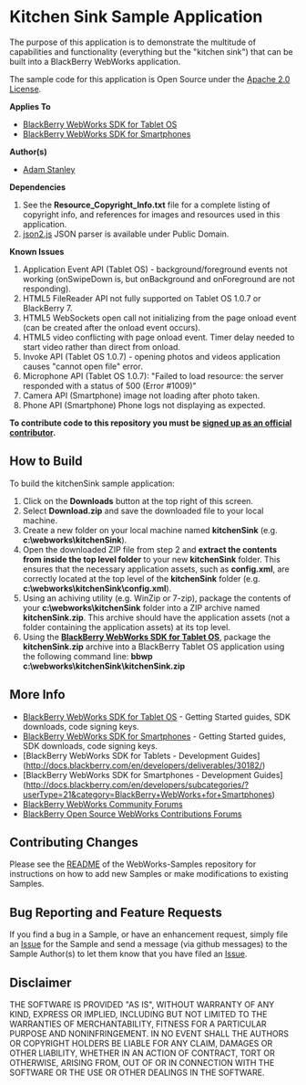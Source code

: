 # Kitchen Sink Sample Application

The purpose of this application is to demonstrate the multitude of capabilities and functionality (everything but the "kitchen sink") that can be built into a BlackBerry WebWorks application.

The sample code for this application is Open Source under the [Apache 2.0 License](http://www.apache.org/licenses/LICENSE-2.0.html).


**Applies To**

* [BlackBerry WebWorks SDK for Tablet OS](http://us.blackberry.com/developers/tablet/webworks.jsp)
* [BlackBerry WebWorks SDK for Smartphones](http://us.blackberry.com/developers/browserdev/widgetsdk.jsp)


**Author(s)** 

* [Adam Stanley](https://github.com/astanley)


**Dependencies**

1. See the **Resource_Copyright_Info.txt** file for a complete listing of copyright info, and references for images and resources used in this application.
2. [json2.js](http://www.JSON.org/js.html) JSON parser is available under Public Domain.


**Known Issues**

1. Application Event API (Tablet OS) - background/foreground events not working (onSwipeDown is, but onBackground and onForeground are not responding).
2. HTML5 FileReader API not fully supported on Tablet OS 1.0.7 or BlackBerry 7.
3. HTML5 WebSockets open call not initializing from the page onload event (can be created after the onload event occurs).
4. HTML5 video conflicting with page onload event. Timer delay needed to start video rather than direct from onload.
5. Invoke API (Tablet OS 1.0.7) - opening photos and videos application causes "cannot open file" error.
6. Microphone API (Tablet OS 1.0.7): "Failed to load resource: the server responded with a status of 500 (Error #1009)"
7. Camera API (Smartphone) image not loading after photo taken.
8. Phone API (Smartphone) Phone logs not displaying as expected.


**To contribute code to this repository you must be [signed up as an official contributor](http://blackberry.github.com/howToContribute.html).**


## How to Build

To build the kitchenSink sample application:

1. Click on the **Downloads** button at the top right of this screen.
2. Select **Download.zip** and save the downloaded file to your local machine.
3. Create a new folder on your local machine named **kitchenSink** (e.g. **c:\webworks\kitchenSink**).
4. Open the downloaded ZIP file from step 2 and **extract the contents from inside the top level folder** to your new **kitchenSink** folder.  This ensures that the necessary application assets, such as **config.xml**, are correctly located at the top level of the **kitchenSink** folder (e.g. **c:\webworks\kitchenSink\config.xml**).
5. Using an achiving utility (e.g. WinZip or 7-zip), package the contents of your **c:\webworks\kitchenSink** folder into a ZIP archive named **kitchenSink.zip**.  This archive should have the application assets (not a folder containing the application assets) at its top level.
6. Using the **[BlackBerry WebWorks SDK for Tablet OS](http://us.blackberry.com/developers/tablet/webworks.jsp)**, package the **kitchenSink.zip** archive into a BlackBerry Tablet OS application using the following command line: **bbwp c:\webworks\kitchenSink\kitchenSink.zip**


## More Info

* [BlackBerry WebWorks SDK for Tablet OS](http://us.blackberry.com/developers/tablet/webworks.jsp) - Getting Started guides, SDK downloads, code signing keys.
* [BlackBerry WebWorks SDK for Smartphones](http://us.blackberry.com/developers/browserdev/widgetsdk.jsp) - Getting Started guides, SDK downloads, code signing keys.
* [BlackBerry WebWorks SDK for Tablets - Development Guides] (http://docs.blackberry.com/en/developers/deliverables/30182/)
* [BlackBerry WebWorks SDK for Smartphones - Development Guides] (http://docs.blackberry.com/en/developers/subcategories/?userType=21&category=BlackBerry+WebWorks+for+Smartphones)
* [BlackBerry WebWorks Community Forums](http://supportforums.blackberry.com/t5/Web-and-WebWorks-Development/bd-p/browser_dev)
* [BlackBerry Open Source WebWorks Contributions Forums](http://supportforums.blackberry.com/t5/BlackBerry-WebWorks/bd-p/ww_con)


## Contributing Changes

Please see the [README](https://github.com/blackberry/WebWorks-Samples) of the WebWorks-Samples repository for instructions on how to add new Samples or make modifications to existing Samples.


## Bug Reporting and Feature Requests

If you find a bug in a Sample, or have an enhancement request, simply file an [Issue](https://github.com/blackberry/WebWorks-Samples/issues) for the Sample and send a message (via github messages) to the Sample Author(s) to let them know that you have filed an [Issue](https://github.com/blackberry/WebWorks-Samples/issues).


## Disclaimer

THE SOFTWARE IS PROVIDED "AS IS", WITHOUT WARRANTY OF ANY KIND, EXPRESS OR IMPLIED, INCLUDING BUT NOT LIMITED TO THE WARRANTIES OF MERCHANTABILITY, FITNESS FOR A PARTICULAR PURPOSE AND NONINFRINGEMENT. IN NO EVENT SHALL THE AUTHORS OR COPYRIGHT HOLDERS BE LIABLE FOR ANY CLAIM, DAMAGES OR OTHER LIABILITY, WHETHER IN AN ACTION OF CONTRACT, TORT OR OTHERWISE, ARISING FROM, OUT OF OR IN CONNECTION WITH THE SOFTWARE OR THE USE OR OTHER DEALINGS IN THE SOFTWARE.
